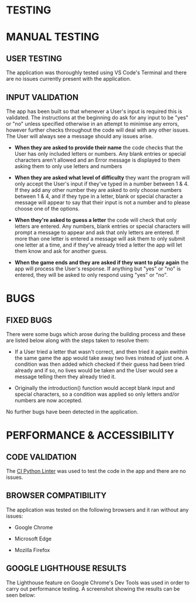 # **TESTING**

# MANUAL TESTING

## USER TESTING

The application was thoroughly tested using VS Code's Terminal and there are no issues currently present with the application.

## INPUT VALIDATION

The app has been built so that whenever a User's input is required this is validated. The instructions at the beginning do ask for any input to be "yes" or "no" unless specified otherwise in an attempt to minimise any errors, however further checks throughout the code will deal with any other issues. The User will always see a message should any issues arise.

- **When they are asked to provide their name** the code checks that the User has only included letters or numbers. Any blank entries or special characters aren't allowed and an Error message is displayed to them asking them to only use letters and numbers

- **When they are asked what level of difficulty** they want the program will only accept the User's input if they've typed in a number between 1 & 4. If they add any other number they are asked to only choose numbers between 1 & 4, and if they type in a letter, blank or special character a message will appear to say that their input is not a number and to please choose one of the options.

- **When they're asked to guess a letter** the code will check that only letters are entered. Any numbers, blank entries or special characters will prompt a message to appear and ask that only letters are entered. If more than one letter is entered a message will ask them to only submit one letter at a time, and if they've already tried a letter the app will let them know and ask for another guess.

- **When the game ends and they are asked if they want to play again** the app will process the User's response. If anything but "yes" or "no" is entered, they will be asked to only respond using "yes" or "no".

# BUGS

## FIXED BUGS

There were some bugs which arose during the building process and these are listed below along with the steps taken to resolve them:

- If a User tried a letter that wasn't correct, and then tried it again ewithin the same game the app would take away two lives instead of just one. A condition was then added which checked if their guess had been tried already and if so, no lives would be taken and the User would see a message telling them they already tried it.

- Originally the introduction() function would accept blank input and special characters, so a condition was applied so only letters and/or numbers are now accepted.

No further bugs have been detected in the application.

# PERFORMANCE & ACCESSIBILITY

## CODE VALIDATION

The [CI Python Linter](https://pep8ci.herokuapp.com/) was used to test the code in the app and there are no issues.

## BROWSER COMPATIBILITY

The application was tested on the following browsers and it ran without any issues:

- Google Chrome

- Microsoft Edge

- Mozilla Firefox

## GOOGLE LIGHTHOUSE RESULTS

The Lighthouse feature on Google Chrome's Dev Tools was used in order to carry out performance testing. A screenshot showing the results can be seen below:
